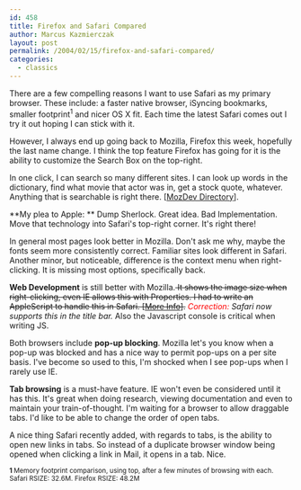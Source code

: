 ```yaml
---
id: 458
title: Firefox and Safari Compared
author: Marcus Kazmierczak
layout: post
permalink: /2004/02/15/firefox-and-safari-compared/
categories:
  - classics
---
```


There are a few compelling reasons I want to use Safari as my primary browser. These include: a faster native browser, iSyncing bookmarks, smaller footprint<sup>1</sup> and nicer OS X fit. Each time the latest Safari comes out I try it out hoping I can stick with it.

However, I always end up going back to Mozilla, Firefox this week, hopefully the last name change. I think the top feature Firefox has going for it is the ability to customize the Search Box on the top-right.

In one click, I can search so many different sites. I can look up words in the dictionary, find what movie that actor was in, get a stock quote, whatever. Anything that is searchable is right there. [[MozDev Directory][1]].

**My plea to Apple: ** Dump Sherlock. Great idea. Bad Implementation. Move that technology into Safari's top-right corner. It's right there!

In general most pages look better in Mozilla. Don't ask me why, maybe the fonts seem more consistently correct. Familiar sites look different in Safari. Another minor, but noticeable, difference is the context menu when right-clicking. It is missing most options, specifically back.

**Web Development** is still better with Mozilla.<s> It shows the image size when right-clicking, even IE allows this with Properties. I had to write an AppleScript to handle this in Safari. [[More Info][2]].</s> *<font color='red'>Correction: </font> Safari now supports this in the title bar.* Also the Javascript console is critical when writing JS.

Both browsers include **pop-up blocking**. Mozilla let's you know when a pop-up was blocked and has a nice way to permit pop-ups on a per site basis. I've become so used to this, I'm shocked when I see pop-ups when I rarely use IE.

**Tab browsing** is a must-have feature. IE won't even be considered until it has this. It's great when doing research, viewing documentation and even to maintain your train-of-thought. I'm waiting for a browser to allow draggable tabs. I'd like to be able to change the order of open tabs.

A nice thing Safari recently added, with regards to tabs, is the ability to open new links in tabs. So instead of a duplicate browser window being opened when clicking a link in Mail, it opens in a tab. Nice.

<small><b>1 </b> Memory footprint comparison, using top, after a few minutes of browsing with each. Safari RSIZE: 32.6M. Firefox RSIZE: 48.2M</small>

 [1]: http://mycroftproject.com/search-engines.html
 [2]: /reference/macosx/imagesize.html
